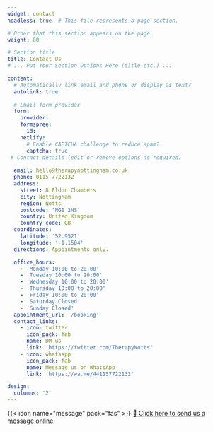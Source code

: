 ```yaml
---
widget: contact
headless: true  # This file represents a page section.

# Order that this section appears on the page.
weight: 80

# Section title
title: Contact Us
# ... Put Your Section Options Here (title etc.) ...

content:
  # Automatically link email and phone or display as text?
  autolink: true
  
  # Email form provider
  form:
    provider: 
    formspree:
      id:
    netlify:
      # Enable CAPTCHA challenge to reduce spam?
      captcha: true
 # Contact details (edit or remove options as required)
  
  email: hello@therapynottingham.co.uk
  phone: 0115 7722132
  address:
    street: 8 Eldon Chambers
    city: Nottingham
    region: Notts
    postcode: 'NG1 2NS'
    country: United Kingdom
    country_code: GB
  coordinates:
    latitude: '52.9521'
    longitude: '-1.1504'
  directions: Appointments only.

  office_hours:
    - 'Monday 10:00 to 20:00'
    - 'Tuesday 10:00 to 20:00'
    - 'Wednesday 10:00 to 20:00'
    - 'Thursday 10:00 to 20:00'
    - 'Friday 10:00 to 20:00'
    - 'Saturday Closed'
    - 'Sunday Closed'
  appointment_url: '/booking'
  contact_links:
    - icon: twitter
      icon_pack: fab
      name: DM us
      link: 'https://twitter.com/TherapyNotts'
    - icon: whatsapp
      icon_pack: fab
      name: Message us on WhatsApp
      link: 'https://wa.me/441157722132'

design:
  columns: '2'
---
```


{{< icon name="message" pack="fas" >}} [:pencil: Click here to send us a message online](https://us10.list-manage.com/contact-form?u=d64b1f151f0dee2ea7b9863e5&form_id=a64c7dbd3f2f297a325771e9a49a27ec)
